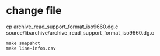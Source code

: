 # change file

cp archive_read_support_format_iso9660.dg.c source/libarchive/archive_read_support_format_iso9660.dg.c

```shell
make snapshot
make line-infos.csv
```

